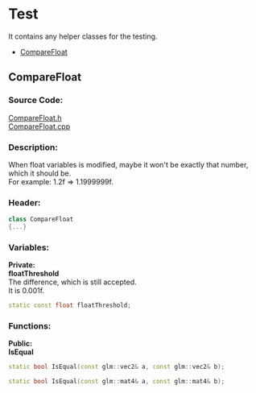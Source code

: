 # Test
It contains any helper classes for the testing.

- [CompareFloat](Test.md#comparefloat)

##
## CompareFloat
### Source Code:
[CompareFloat.h](../../Learning2DEngineTest/Test/CompareFloat.h)  
[CompareFloat.cpp](../../Learning2DEngineTest/Test/CompareFloat.cpp)

### Description:
When float variables is modified, maybe it won't be
exactly that number, which it should be.  
For example: 1.2f => 1.1999999f.

### Header:
```cpp
class CompareFloat
{...}
```

### Variables:
**Private:**  
**floatThreshold**  
The difference, which is still accepted.  
It is 0.001f.
```cpp
static const float floatThreshold;
```

### Functions:
**Public:**  
**IsEqual**  
```cpp
static bool IsEqual(const glm::vec2& a, const glm::vec2& b);
```
```cpp
static bool IsEqual(const glm::mat4& a, const glm::mat4& b);
```